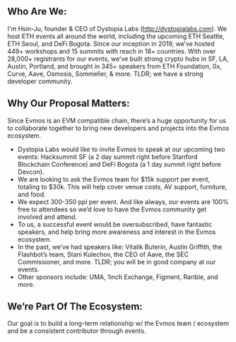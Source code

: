 ## Who Are We: 

I'm Hsin-Ju, founder & CEO of Dystopia Labs (http://dystopialabs.com). We host ETH events all around the world, including the upcoming ETH Seattle, ETH Seoul, and DeFi Bogota. Since our inception in 2019, we’ve hosted 449+ workshops and 15 summits with reach in 18+ countries. With over 28,000+ registrants for our events, we’ve built strong crypto hubs in SF, LA, Austin, Portland, and brought in 345+ speakers from ETH Foundation, 0x, Curve, Aave, Osmosis, Sommelier, & more. TLDR; we have a strong developer community. 

## Why Our Proposal Matters: 

Since Evmos is an EVM compatible chain, there’s a huge opportunity for us to collaborate together to bring new developers and projects into the Evmos ecosystem.

- Dystopia Labs would like to invite Evmos to speak at our upcoming two events: Hacksummit SF (a 2 day summit right before Stanford Blockchain Conference) and DeFi Bogota (a 1 day summit right before Devcon).
- We are looking to ask the Evmos team for $15k support per event, totaling to $30k. This will help cover venue costs, AV support, furniture, and food. 
- We expect 300-350 ppl per event. And like always, our events are 100% free to attendees so we’d love to have the Evmos community get involved and attend. 
- To us, a successful event would be oversubscribed, have fantastic speakers, and help bring more awareness and interest in the Evmos ecosystem. 
- In the past, we’ve had speakers like: Vitalik Buterin, Austin Griffith, the Flashbot’s team, Stani Kulechov, the CEO of Aave, the SEC Commissioner, and more. TLDR; you will be in good company at our events. 
- Other sponsors include: UMA, 1inch Exchange, Figment, Rarible, and more. 

## We’re Part Of The Ecosystem: 

Our goal is to build a long-term relationship w/ the Evmos team / ecosystem and be a consistent contributor through events. 
